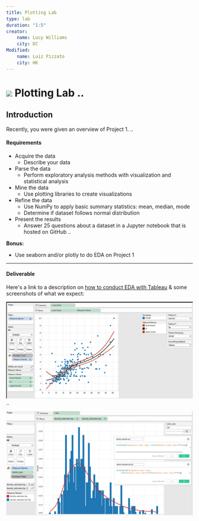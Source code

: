 ```yaml
---
title: Plotting Lab
type: lab
duration: "1:5"
creator:
    name: Lucy Williams
    city: DC
Modified:
    name: Luiz Pizzato
    city: HK
---
```


# ![](https://ga-dash.s3.amazonaws.com/production/assets/logo-9f88ae6c9c3871690e33280fcf557f33.png) Plotting Lab ..

## Introduction
Recently, you were given an overview of Project 1. ..

#### Requirements

- Acquire the data
    - Describe your data
- Parse the data
    - Perform exploratory analysis methods with visualization and statistical analysis
- Mine the data
    - Use plotting libraries to create visualizations
- Refine the data
    - Use NumPy to apply basic summary statistics: mean, median, mode
    - Determine if dataset follows normal distribution
- Present the results
    - Answer 25 questions about a dataset in a Jupyter notebook that is hosted on GitHub ..


**Bonus:**
- Use seaborn and/or plotly to do EDA on Project 1

---

#### Deliverable

Here's a link to a description on [how to conduct EDA with Tableau](http://www.r-bloggers.com/scatter-plots-with-marginal-densities-an-example-for-doing-exploratory-data-analysis-with-tableau-and-r/) & some screenshots of what we expect:

![Example 1](./assets/images/tableau-eda-1.png) ..

![Example 2](./assets/images/tableau-eda-2.png)
